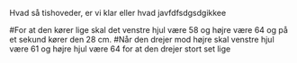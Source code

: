 Hvad så tishoveder, er vi klar eller hvad javfdfsdgsdgikkee


#For at den kører lige skal det venstre hjul være 58 og højre være 64 og på et sekund kører den 28 cm.
#Når den drejer mod højre skal venstre hjul være 61 og højre hjul være 64 for at den drejer stort set lige